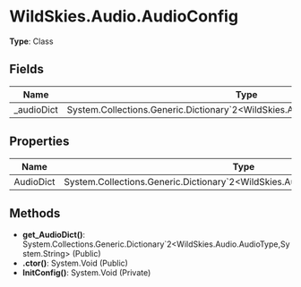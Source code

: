 ﻿# WildSkies.Audio.AudioConfig

**Type**: Class

## Fields

| Name | Type | Access |
|------|------|--------|
| _audioDict | System.Collections.Generic.Dictionary`2<WildSkies.Audio.AudioType,System.String> | Private |

## Properties

| Name | Type | Access |
|------|------|--------|
| AudioDict | System.Collections.Generic.Dictionary`2<WildSkies.Audio.AudioType,System.String> | Public |

## Methods

- **get_AudioDict()**: System.Collections.Generic.Dictionary`2<WildSkies.Audio.AudioType,System.String> (Public)
- **.ctor()**: System.Void (Public)
- **InitConfig()**: System.Void (Private)

